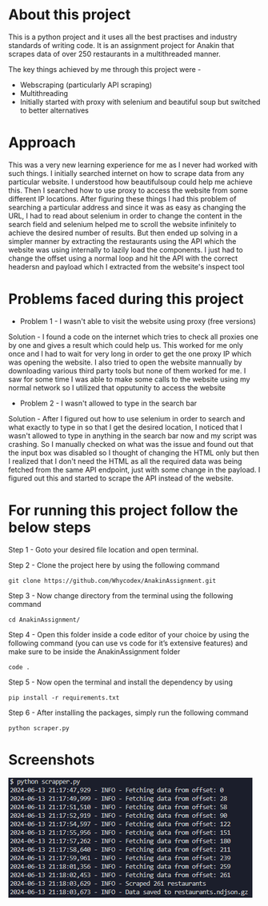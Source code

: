 # About this project

This is a python project and it uses all the best practises and industry standards of writing code. It is an assignment project for Anakin that scrapes data of over 250 restaurants in a multithreaded manner.

The key things achieved by me through this project were -

- Webscraping (particularly API scraping)
- Multithreading
- Initially started with proxy with selenium and beautiful soup but switched to better alternatives

# Approach
This was a very new learning experience for me as I never had worked with such things. I initially searched internet on how to scrape data from any particular website. I understood how beautifulsoup could help me achieve this. Then I searched how to use proxy to access the website from some different IP locations. After figuring these things I had this problem of searching a particular address and since it was as easy as changing the URL, I had to read about selenium in order to change the content in the search field and selenium helped me to scroll the website infinitely to achieve the desired number of results. But then ended up solving in a simpler manner by extracting the restaurants using the API which the website was using internally to lazily load the components. I just had to change the offset using a normal loop and hit the API with the correct headersn and payload which I extracted from the website's inspect tool



# Problems faced during this project
- Problem 1 - I wasn't able to visit the website using proxy (free versions)

Solution - I found a code on the internet which tries to check all proxies one by one and gives a result which could help us. This worked for me only once and I had to wait for very long in order to get the one proxy IP which was opening the website. I also tried to open the website mannually by downloading various third party tools but none of them worked for me. I saw for some time I was able to make some calls to the website using my normal network so I utilized that opputunity to access the website

- Problem 2 - I wasn't allowed to type in the search bar

Solution - After I figured out how to use selenium in order to search and what exactly to type in so that I get the desired location, I noticed that I wasn't allowed to type in anything in the search bar now and my script was crashing. So I manually checked on what was the issue and found out that the input box was disabled so I thought of changing the HTML only but then I realized that I don't need the HTML as all the required data was being fetched from the same API endpoint, just with some change in the payload. I figured out this and started to scrape the API instead of the website.



# For running this project follow the below steps

Step 1 - Goto your desired file location and open terminal.



Step 2 - Clone the project here by using the following command
```
git clone https://github.com/Whycodex/AnakinAssignment.git
```


Step 3 - Now change directory from the terminal using the following command
```
cd AnakinAssignment/
```


Step 4 - Open this folder inside a code editor of your choice by using the following command (you can use vs code for it’s extensive features) and make sure to be inside the AnakinAssignment folder
```
code .
```


Step 5 - Now open the terminal and install the dependency by using
```
pip install -r requirements.txt
```


Step 6 - After installing the packages, simply run the following command
```
python scraper.py
```


# Screenshots
![image](image.png)

